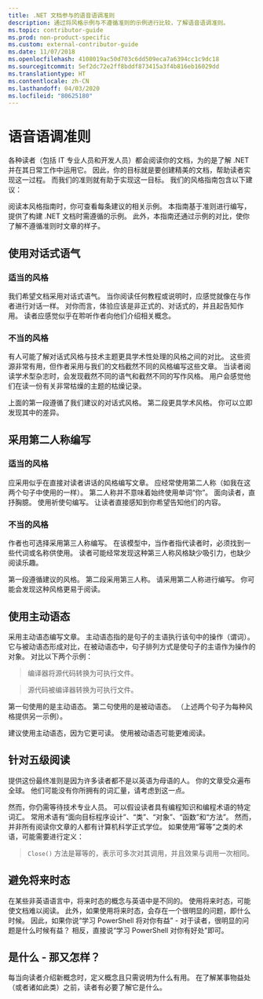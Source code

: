 ```yaml
---
title: .NET 文档参与的语音语调准则
description: 通过将风格示例与不遵循准则的示例进行比较，了解语音语调准则。
ms.topic: contributor-guide
ms.prod: non-product-specific
ms.custom: external-contributor-guide
ms.date: 11/07/2018
ms.openlocfilehash: 4108019ac50d703c6dd509eca7a6394cc1c9dc18
ms.sourcegitcommit: 5ef2dc72e2ff8bddf873415a3f4b816eb16029dd
ms.translationtype: HT
ms.contentlocale: zh-CN
ms.lasthandoff: 04/03/2020
ms.locfileid: "80625180"
---
```

# <a name="voice-and-tone-guidelines"></a>语音语调准则

各种读者（包括 IT 专业人员和开发人员）都会阅读你的文档，为的是了解 .NET 并在其日常工作中运用它。 因此，你的目标就是要创建精美的文档，帮助读者实现这一过程。 而我们的准则就有助于实现这一目标。 我们的风格指南包含以下建议：

阅读本风格指南时，你可查看每条建议的相关示例。 本指南基于准则进行编写，提供了构建 .NET 文档时需遵循的示例。 此外，本指南还通过示例的对比，使你了解不遵循准则时文章的样子。

## <a name="use-a-conversational-tone"></a>使用对话式语气

### <a name="appropriate-style"></a>适当的风格

我们希望文档采用对话式语气。 当你阅读任何教程或说明时，应感觉就像在与作者进行对话一样。 对你而言，体验应该是非正式的、对话式的，并且起告知作用。 读者应感觉似乎在聆听作者向他们介绍相关概念。

### <a name="inappropriate-style"></a>不当的风格

有人可能了解对话式风格与技术主题更具学术性处理的风格之间的对比。 这些资源非常有用，但作者采用与我们的文档截然不同的风格编写这些文章。 当读者阅读学术型杂志时，会发现截然不同的语气和截然不同的写作风格。 用户会感觉他们在读一份有关非常枯燥的主题的枯燥记录。  

上面的第一段遵循了我们建议的对话式风格。 第二段更具学术风格。 你可以立即发现其中的差异。 

## <a name="write-in-second-person"></a>采用第二人称编写

### <a name="appropriate-style"></a>适当的风格

应采用似乎在直接对读者讲话的风格编写文章。 应经常使用第二人称（如我在这两个句子中使用的一样）。 第二人称并不意味着始终使用单词“你”。 面向读者，直抒胸臆。 使用祈使句编写。 让读者直接感知到你希望告知他们的内容。

### <a name="inappropriate-style"></a>不当的风格

作者也可选择采用第三人称编写。 在该模型中，当作者指代读者时，必须找到一些代词或名称供使用。 读者可能经常发现这种第三人称风格缺少吸引力，也缺少阅读乐趣。

第一段遵循建议的风格。 第二段采用第三人称。 请采用第二人称进行编写。 你可能会发现这种风格更易于阅读。

## <a name="use-active-voice"></a>使用主动语态

采用主动语态编写文章。 主动语态指的是句子的主语执行该句中的操作（谓词）。 它与被动语态形成对比，在被动语态中，句子排列方式是使句子的主语作为操作的对象。 对比以下两个示例：

>编译器将源代码转换为可执行文件。

>源代码被编译器转换为可执行文件。

第一句使用的是主动语态。 第二句使用的是被动语态。 （上述两个句子为每种风格提供另一示例）。

建议使用主动语态，因为它更可读。 使用被动语态可能更难阅读。

## <a name="target-a-fifth-grade-reading-level"></a>针对五级阅读

提供这份最终准则是因为许多读者都不是以英语为母语的人。 你的文章受众遍布全球。 他们可能没有你所拥有的词汇量，请考虑到这一点。

然而，你仍需等待技术专业人员。 可以假设读者具有编程知识和编程术语的特定词汇。 常用术语有“面向目标程序设计”、“类”、“对象”、“函数”和“方法”。 然而，并非所有阅读你文章的人都有计算机科学正式学位。 如果使用“幂等”之类的术语，可能需要进行定义：

>`Close()` 方法是幂等的，表示可多次对其调用，并且效果与调用一次相同。

## <a name="avoid-future-tense"></a>避免将来时态

在某些非英语语言中，将来时态的概念与英语中是不同的。 使用将来时态，可能使文档难以阅读。 此外，如果使用将来时态，会存在一个很明显的问题，即什么时候。 因此，如果你说“学习 PowerShell 将对你有益” - 对于读者，很明显的问题是什么时候有益？ 相反，直接说“学习 PowerShell 对你有好处”即可。

## <a name="what-is-it---so-what"></a>是什么 - 那又怎样？

每当向读者介绍新概念时，定义概念且只需说明为什么有用。 在了解某事物益处（或者诸如此类）之前，读者有必要了解它是什么。
